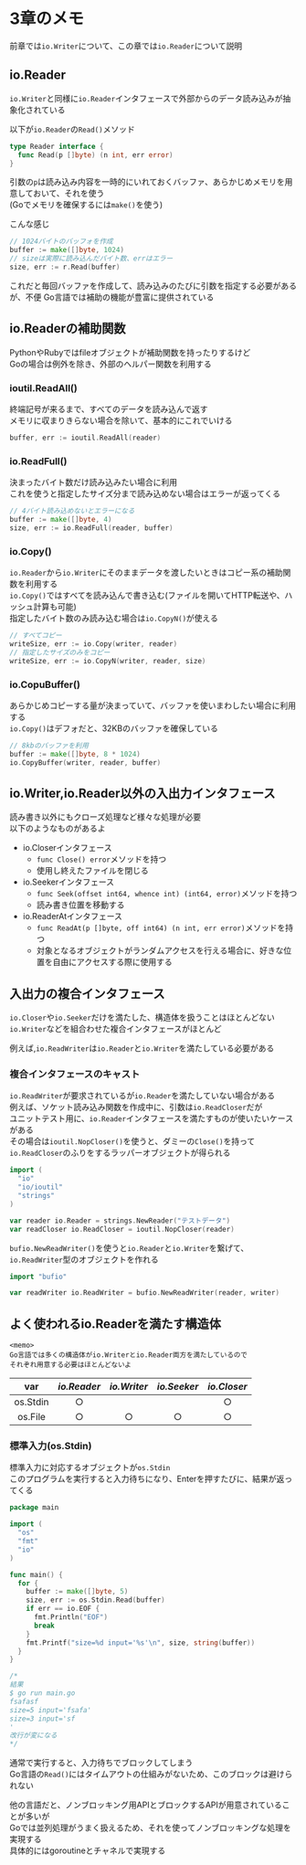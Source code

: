 # 3章のメモ

前章では`io.Writer`について、この章では`io.Reader`について説明

## io.Reader

`io.Writer`と同様に`io.Reader`インタフェースで外部からのデータ読み込みが抽象化されている

以下が`io.Reader`の`Read()`メソッド

```Go
type Reader interface {
  func Read(p []byte) (n int, err error)
}
```

引数の`p`は読み込み内容を一時的にいれておくバッファ、あらかじめメモリを用意しておいて、それを使う<br />
(Goでメモリを確保するには`make()`を使う)

こんな感じ
```Go
// 1024バイトのバッフォを作成
buffer := make([]byte, 1024)
// sizeは実際に読み込んだバイト数、errはエラー
size, err := r.Read(buffer)
```

これだと毎回バッファを作成して、読み込みのたびに引数を指定する必要があるが、不便
Go言語では補助の機能が豊富に提供されている

## io.Readerの補助関数

PythonやRubyではfileオブジェクトが補助関数を持ったりするけど<br />
Goの場合は例外を除き、外部のヘルパー関数を利用する

### ioutil.ReadAll()

終端記号が来るまで、すべてのデータを読み込んで返す<br />
メモリに収まりきらない場合を除いて、基本的にこれでいける

```Go
buffer, err := ioutil.ReadAll(reader)
```

### io.ReadFull()

決まったバイト数だけ読み込みたい場合に利用<br />
これを使うと指定したサイズ分まで読み込めない場合はエラーが返ってくる

```Go
// 4バイト読み込めないとエラーになる
buffer := make([]byte, 4)
size, err := io.ReadFull(reader, buffer)
```

### io.Copy()

`io.Reader`から`io.Writer`にそのままデータを渡したいときはコピー系の補助関数を利用する<br />
`io.Copy()`ではすべてを読み込んで書き込む(ファイルを開いてHTTP転送や、ハッシュ計算も可能)<br />
指定したバイト数のみ読み込む場合は`io.CopyN()`が使える

```Go
// すべてコピー
writeSize, err := io.Copy(writer, reader)
// 指定したサイズのみをコピー
writeSize, err := io.CopyN(writer, reader, size)
```

### io.CopuBuffer()

あらかじめコピーする量が決まっていて、バッファを使いまわしたい場合に利用する<br />
`io.Copy()`はデフォだと、32KBのバッファを確保している

```Go
// 8kbのバッファを利用
buffer := make([]byte, 8 * 1024)
io.CopyBuffer(writer, reader, buffer)
```

## io.Writer,io.Reader以外の入出力インタフェース

読み書き以外にもクローズ処理など様々な処理が必要<br />
以下のようなものがあるよ

* io.Closerインタフェース
  * `func Close() error`メソッドを持つ
  * 使用し終えたファイルを閉じる
* io.Seekerインタフェース
  * `func Seek(offset int64, whence int) (int64, error)`メソッドを持つ
  * 読み書き位置を移動する
* io.ReaderAtインタフェース
  * `func ReadAt(p []byte, off int64) (n int, err error)`メソッドを持つ
  * 対象となるオブジェクトがランダムアクセスを行える場合に、好きな位置を自由にアクセスする際に使用する

## 入出力の複合インタフェース

`io.Closer`や`io.Seeker`だけを満たした、構造体を扱うことはほとんどない<br />
`io.Writer`などを組合わせた複合インタフェースがほとんど

例えば,`io.ReadWriter`は`io.Reader`と`io.Writer`を満たしている必要がある

### 複合インタフェースのキャスト

`io.ReadWriter`が要求されているが`io.Reader`を満たしていない場合がある<br />
例えば、ソケット読み込み関数を作成中に、引数は`io.ReadCloser`だが<br />
ユニットテスト用に、`io.Reader`インタフェースを満たすものが使いたいケースがある<br />
その場合は`ioutil.NopCloser()`を使うと、ダミーの`Close()`を持って`io.ReadCloser`のふりをするラッパーオブジェクトが得られる

```Go
import (
  "io"
  "io/ioutil"
  "strings"
)

var reader io.Reader = strings.NewReader("テストデータ")
var readCloser io.ReadCloser = ioutil.NopCloser(reader)
```

`bufio.NewReadWriter()`を使うと`io.Reader`と`io.Writer`を繋げて、`io.ReadWriter`型のオブジェクトを作れる

```Go
import "bufio"

var readWriter io.ReadWriter = bufio.NewReadWriter(reader, writer)
```

## よく使われるio.Readerを満たす構造体

```memo
<memo>
Go言語では多くの構造体がio.Writerとio.Reader両方を満たしているので
それぞれ用意する必要はほとんどないよ
```

| var | *io.Reader* | *io.Writer* | *io.Seeker* | *io.Closer* |
|:---:|:-----------:|:-----------:|:-----------:|:-----------:|
| os.Stdin | ○ |   |   | ○ |
| os.File  | ○ | ○ | ○ | ○ |
### 標準入力(os.Stdin)

標準入力に対応するオブジェクトが`os.Stdin`<br/>
このプログラムを実行すると入力待ちになり、Enterを押すたびに、結果が返ってくる

```Go
package main

import (
  "os"
  "fmt"
  "io"
)

func main() {
  for {
    buffer := make([]byte, 5)
    size, err := os.Stdin.Read(buffer)
    if err == io.EOF {
      fmt.Println("EOF")
      break
    }
    fmt.Printf("size=%d input='%s'\n", size, string(buffer))
  }
}

/* 
結果
$ go run main.go
fsafasf
size=5 input='fsafa'
size=3 input='sf
'
改行が変になる
*/
```

通常で実行すると、入力待ちでブロックしてしまう<br />
Go言語の`Read()`にはタイムアウトの仕組みがないため、このブロックは避けられない

他の言語だと、ノンブロッキング用APIとブロックするAPIが用意されていることが多いが<br />
Goでは並列処理がうまく扱えるため、それを使ってノンブロッキングな処理を実現する<br />
具体的にはgoroutineとチャネルで実現する


